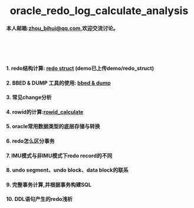 <h1 align = "center">oracle_redo_log_calculate_analysis</h1>

#### 本人邮箱:zhou_bihui@qq.com,欢迎交流讨论。
<br>
<br>
<br>

#### 1. redo结构计算: [redo struct](https://github.com/zhoubihui/redo_log_calculate_analysis/blob/master/redo_struct.md) (demo已上传demo/redo_struct)

#### 2. BBED & DUMP 工具的使用: [bbed & dump](https://github.com/zhoubihui/redo_log_calculate_analysis/blob/master/BBED%20%26%20DUMP%E5%B7%A5%E5%85%B7%E7%9A%84%E4%BD%BF%E7%94%A8.md)

#### 3. 常见change分析

#### 4. rowid的计算:[rowid_calculate](https://github.com/zhoubihui/redo_log_calculate_analysis/blob/master/rowid%E7%9A%84%E8%AE%A1%E7%AE%97.md)

#### 5. oracle常用数据类型的底层存储与转换

#### 6. redo怎么区分事务

#### 7. IMU模式与非IMU模式下redo record的不同

#### 8. undo segment、undo block、data block的联系

#### 9. 完整事务计算,并根据事务构建SQL

#### 10. DDL语句产生的redo浅析